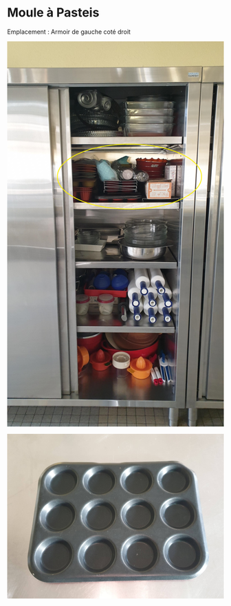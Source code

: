 # Moule à Pasteis

Emplacement : Armoir de gauche coté droit 

![Armoir de gauche coté droitHAS](/placardgauchecotedroit2.jpg)


![Moule à Pasteis.jpg](/moulepasteis.jpg)